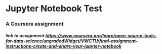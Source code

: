 # Jupyter Notebook Test
### A Coursera assignment
##### link to assignment https://www.coursera.org/learn/open-source-tools-for-data-science/ungradedWidget/VWCTU/final-assignment-instructions-create-and-share-your-jupyter-notebook
